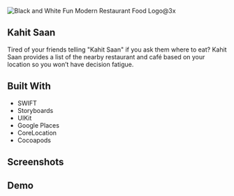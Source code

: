 

![Black and White Fun Modern Restaurant Food Logo@3x](https://github.com/jarvizconde1/Kahit-Saan/assets/102355807/ee48119e-20a4-4b58-807a-b80572f2a7b9)


## Kahit Saan
                                 
Tired of your friends telling "Kahit Saan" if you ask them where to eat?  Kahit Saan provides a list of the nearby restaurant and café based on your location so you won’t have decision fatigue.

## Built With

* SWIFT
* Storyboards
* UIKit 
* Google Places
* CoreLocation 
* Cocoapods



## Screenshots

## Demo

